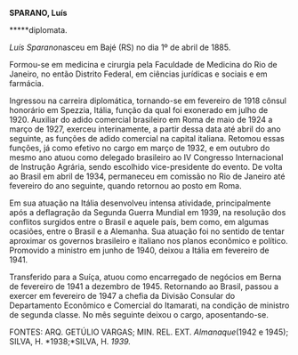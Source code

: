 **SPARANO, Luís**

**\***diplomata.

*Luís Sparano*nasceu em Bajé (RS) no dia 1º de abril de 1885.

Formou-se em medicina e cirurgia pela Faculdade de Medicina do Rio de
Janeiro, no então Distrito Federal, em ciências jurídicas e sociais e em
farmácia.

Ingressou na carreira diplomática, tornando-se em fevereiro de 1918
cônsul honorário em Spezzia, Itália, função da qual foi exonerado em
julho de 1920. Auxiliar do adido comercial brasileiro em Roma de maio de
1924 a março de 1927, exerceu interinamente, a partir dessa data até
abril do ano seguinte, as funções de adido comercial na capital
italiana. Retomou essas funções, já como efetivo no cargo em março de
1932, e em outubro do mesmo ano atuou como delegado brasileiro ao IV
Congresso Internacional de Instrução Agrária, sendo escolhido
vice-presidente do evento. De volta ao Brasil em abril de 1934,
permaneceu em comissão no Rio de Janeiro até fevereiro do ano seguinte,
quando retornou ao posto em Roma.

Em sua atuação na Itália desenvolveu intensa atividade, principalmente
após a deflagração da Segunda Guerra Mundial em 1939, na resolução dos
conflitos surgidos entre o Brasil e aquele país, bem como, em algumas
ocasiões, entre o Brasil e a Alemanha. Sua atuação foi no sentido de
tentar aproximar os governos brasileiro e italiano nos planos econômico
e político. Promovido a ministro em junho de 1940, deixou a Itália em
fevereiro de 1941.

Transferido para a Suíça, atuou como encarregado de negócios em Berna de
fevereiro de 1941 a dezembro de 1945. Retornando ao Brasil, passou a
exercer em fevereiro de 1947 a chefia da Divisão Consular do
Departamento Econômico e Comercial do Itamarati, na condição de ministro
de segunda classe. No mês seguinte deixou o cargo, aposentando-se.

FONTES: ARQ. GETÚLIO VARGAS; MIN. REL. EXT. *Almanaque*(1942 e 1945);
SILVA, H. *1938;*SILVA, H. *1939.*

 
